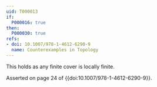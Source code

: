 ```yaml
---
uid: T000013
if:
  P000016: true
then:
  P000030: true
refs:
- doi: 10.1007/978-1-4612-6290-9
  name: Counterexamples in Topology
---
```


This holds as any finite cover is locally finite.

Asserted on page 24 of {{doi:10.1007/978-1-4612-6290-9}}.
